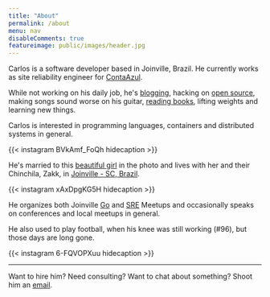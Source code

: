 ```yaml
---
title: "About"
permalink: /about
menu: nav
disableComments: true
featureimage: public/images/header.jpg
---
```


Carlos is a software developer based in Joinville, Brazil. He currently works
as site reliability engineer for [ContaAzul](http://contaazul.com).

While not working on his daily job, he's [blogging](https://carlosbecker.com),
hacking on [open source](https://github.com/caarlos0),
making songs sound worse on his guitar,
[reading books](https://goodreads.com/caarlos0),
lifting weights and learning new things.

Carlos is interested in programming languages, containers and distributed
systems in general.

{{< instagram BVkAmf_FoQh hidecaption >}}

He's married to this [beautiful girl](http://twitter.com/carinemeyer) in the
photo and lives with her and their Chinchila, Zakk,
in [Joinville - SC, Brazil](http://goo.gl/maps/9tvI4).

{{< instagram xAxDpgKG5H hidecaption >}}

He organizes both Joinville [Go](https://www.meetup.com/Joinville-Go-Meetup/)
and [SRE](https://www.meetup.com/Joinville-SRE-Meetup/) Meetups and
occasionally speaks on conferences and local meetups in general.

He also used to play football, when his knee was still working (#96), but
those days are long gone.

{{< instagram 6-FQVOPXuu hidecaption >}}

---

Want to hire him? Need consulting? Want to chat about something? Shoot him an
[email](mailto:contact@carlosbecker.com).
